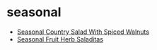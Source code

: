 # seasonal

 * [Seasonal Country Salad With Spiced Walnuts](index/s/seasonal-country-salad-with-spiced-walnuts-234558.json)
 * [Seasonal Fruit Herb Saladitas](index/s/seasonal-fruit-herb-saladitas-51196810.json)
